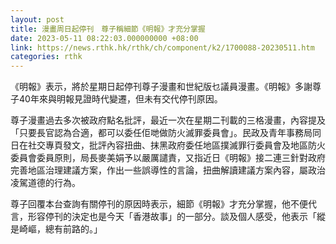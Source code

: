 ```yaml
---
layout: post
title: 漫畫周日起停刊　尊子稱細節《明報》才充分掌握
date: 2023-05-11 08:22:03.000000000 +08:00
link: https://news.rthk.hk/rthk/ch/component/k2/1700088-20230511.htm
categories: rthk
---
```


《明報》表示，將於星期日起停刊尊子漫畫和世紀版乜議員漫畫。《明報》多謝尊子40年來與明報見證時代變遷，但未有交代停刊原因。

尊子漫畫過去多次被政府點名批評，最近一次在星期二刊載的三格漫畫，內容提及「只要長官認為合適，都可以委任佢哋做防火滅罪委員會」。民政及青年事務局同日在社交專頁發文，批評內容扭曲、抹黑政府委任地區撲滅罪行委員會及地區防火委員會委員原則，局長麥美娟予以嚴厲譴責，又指近日《明報》接二連三針對政府完善地區治理建議方案，作出一些誤導性的言論，扭曲解讀建議方案內容，屬政治凌駕道德的行為。

尊子回覆本台查詢有關停刊的原因時表示，細節《明報》才充分掌握，他不便代言，形容停刊的決定也是今天「香港故事」的一部分。談及個人感受，他表示「縱是崎嶇，總有前路的。」
